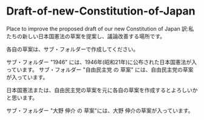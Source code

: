 # Draft-of-new-Constitution-of-Japan
Place to improve the proposed draft of our new Constitution of Japan
訳:私たちの新しい日本国憲法の草案を提案し、議論改善する場所です。

各自の草案は、サブ・フォルダーで作成してください。

サブ・フォルダー "1946" には、1946年(昭和21年)に公布された日本国憲法が入っています。
サブ・フォルダー "自由民主党 の 草案" には、自由民主党の草案が入っています。

日本国憲法または、自由民主党の草案を元に各自の草案を作成するとよろしいかと思います。

サブ・フォルダー "大野 伸介 の 草案"には、大野 伸介の草案が入っています。